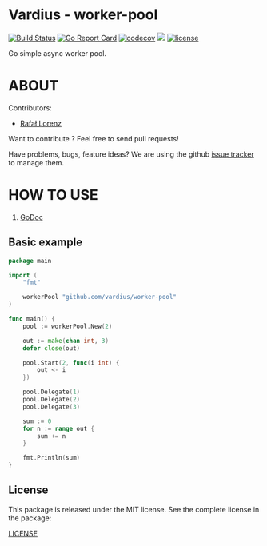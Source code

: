 Vardius - worker-pool
================
[![Build Status](https://travis-ci.org/vardius/worker-pool.svg?branch=master)](https://travis-ci.org/vardius/worker-pool)
[![Go Report Card](https://goreportcard.com/badge/github.com/vardius/worker-pool)](https://goreportcard.com/report/github.com/vardius/worker-pool)
[![codecov](https://codecov.io/gh/vardius/worker-pool/branch/master/graph/badge.svg)](https://codecov.io/gh/vardius/worker-pool)
[![](https://godoc.org/github.com/vardius/worker-pool?status.svg)](http://godoc.org/github.com/vardius/worker-pool)
[![license](https://img.shields.io/github/license/mashape/apistatus.svg)](https://github.com/vardius/worker-pool/blob/master/LICENSE.md)

Go simple async worker pool.

ABOUT
==================================================
Contributors:

* [Rafał Lorenz](http://rafallorenz.com)

Want to contribute ? Feel free to send pull requests!

Have problems, bugs, feature ideas?
We are using the github [issue tracker](https://github.com/vardius/worker-pool/issues) to manage them.

HOW TO USE
==================================================

1. [GoDoc](http://godoc.org/github.com/vardius/worker-pool)

## Basic example
```go
package main

import (
    "fmt"

    workerPool "github.com/vardius/worker-pool"
)

func main() {
    pool := workerPool.New(2)

    out := make(chan int, 3)
    defer close(out)

    pool.Start(2, func(i int) {
        out <- i
    })

    pool.Delegate(1)
    pool.Delegate(2)
    pool.Delegate(3)

    sum := 0
    for n := range out {
        sum += n
    }

    fmt.Println(sum)
}
```

License
-------

This package is released under the MIT license. See the complete license in the package:

[LICENSE](LICENSE.md)
